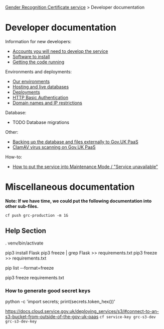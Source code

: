 
[Gender Recognition Certificate service](../README.md) >
Developer documentation

# Developer documentation

Information for new developers:

* [Accounts you will need to develop the service](Accounts_you_will_need_to_develop_the_service.md)
* [Software to install](Software_to_install.md)
* [Getting the code running](Getting_the_code_running.md)

Environments and deployments:
* [Our environments](Our_environments.md)
* [Hosting and live databases](Hosting_and_live_databases.md)
* [Deployments](Deployments.md)
* [HTTP Basic Authentication](HTTP_Basic_Authentication.md)
* [Domain names and IP restrictions](Domain_names_and_IP_restrictions.md)

Database:
* TODO Database migrations

Other:
* [Backing up the database and files externally to Gov.UK PaaS](External_backups.md)
* [ClamAV virus scanning on Gov.UK PaaS](ClamAV.md)

How-to:
* [How to put the service into Maintenance Mode / "Service unavailable"](Maintenance_mode.md)

# Miscellaneous documentation
**Note: If we have time, we could put the following documentation into other sub-files.**

```
cf push grc-production -m 1G
```

## Help Section
. venv/bin/activate

pip3 install Flask
pip3 freeze | grep Flask >> requirements.txt
pip3 freeze >> requirements.txt

pip list --format=freeze

pip3 freeze requirements.txt


### How to generate good secret keys
python -c 'import secrets; print(secrets.token_hex())'

https://docs.cloud.service.gov.uk/deploying_services/s3/#connect-to-an-s3-bucket-from-outside-of-the-gov-uk-paas
`cf service-key grc-s3-dev grc-s3-dev-key`